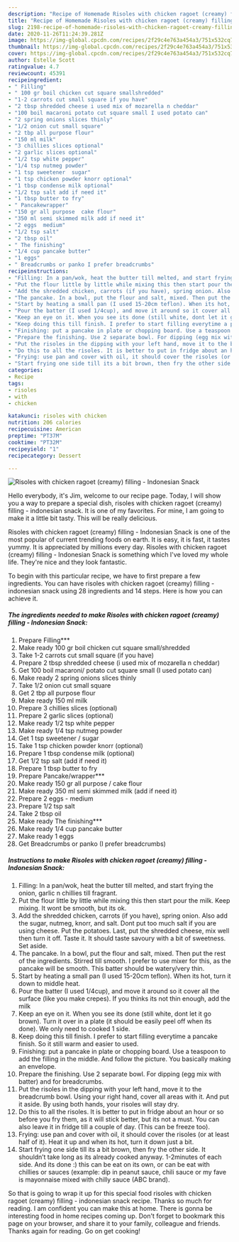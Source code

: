 ```yaml
---
description: "Recipe of Homemade Risoles with chicken ragoet (creamy) filling - Indonesian Snack"
title: "Recipe of Homemade Risoles with chicken ragoet (creamy) filling - Indonesian Snack"
slug: 2198-recipe-of-homemade-risoles-with-chicken-ragoet-creamy-filling-indonesian-snack
date: 2020-11-26T11:24:39.281Z
image: https://img-global.cpcdn.com/recipes/2f29c4e763a454a3/751x532cq70/risoles-with-chicken-ragoet-creamy-filling-indonesian-snack-recipe-main-photo.jpg
thumbnail: https://img-global.cpcdn.com/recipes/2f29c4e763a454a3/751x532cq70/risoles-with-chicken-ragoet-creamy-filling-indonesian-snack-recipe-main-photo.jpg
cover: https://img-global.cpcdn.com/recipes/2f29c4e763a454a3/751x532cq70/risoles-with-chicken-ragoet-creamy-filling-indonesian-snack-recipe-main-photo.jpg
author: Estelle Scott
ratingvalue: 4.7
reviewcount: 45391
recipeingredient:
- " Filling"
- " 100 gr boil chicken cut square smallshredded"
- "1-2 carrots cut small square if you have"
- "2 tbsp shredded cheese i used mix of mozarella n cheddar"
- "100 boil macaroni potato cut square small I used potato can"
- "2 spring onions slices thinly"
- "1/2 onion cut small square"
- "2 tbp all purpose flour"
- "150 ml milk"
- "3 chillies slices optional"
- "2 garlic slices optional"
- "1/2 tsp white pepper"
- "1/4 tsp nutmeg powder"
- "1 tsp sweetener  sugar"
- "1 tsp chicken powder knorr optional"
- "1 tbsp condense milk optional"
- "1/2 tsp salt add if need it"
- "1 tbsp butter to fry"
- " Pancakewrapper"
- "150 gr all purpose  cake flour"
- "350 ml semi skimmed milk add if need it"
- "2 eggs  medium"
- "1/2 tsp salt"
- "2 tbsp oil"
- " The finishing"
- "1/4 cup pancake butter"
- "1 eggs"
- " Breadcrumbs or panko I prefer breadcrumbs"
recipeinstructions:
- "Filling: In a pan/wok, heat the butter till melted, and start frying the onion, garlic n chillies till fragrant."
- "Put the flour little by little while mixing this then start pour the milk. Keep mixing. It wont be smooth, but its ok."
- "Add the shredded chicken, carrots (if you have), spring onion. Also add the sugar, nutmeg, knorr, and salt. Dont put too much salt if you are using cheese. Put the potatoes. Last, put the shredded cheese, mix well then turn it off. Taste it. It should taste savoury with a bit of sweetness. Set aside."
- "The pancake. In a bowl, put the flour and salt, mixed. Then put the rest of the ingredients. Stirred till smooth. I prefer to use mixer for this, as the pancake will be smooth. This batter should be watery/very thin."
- "Start by heating a small pan (I used 15-20cm teflon). When its hot, turn it down to middle heat."
- "Pour the batter (I used 1/4cup), and move it around so it cover all the surface (like you make crepes). If you thinks its not thin enough, add the milk"
- "Keep an eye on it. When you see its done (still white, dont let it go brown). Turn it over in a plate (it should be easily peel off when its done). We only need to cooked 1 side."
- "Keep doing this till finish. I prefer to start filling everytime a pancake finish. So it still warm and easier to used."
- "Finishing: put a pancake in plate or chopping board. Use a teaspoon to add the filling in the middle. And follow the picture. You basically making an envelope."
- "Prepare the finishing. Use 2 separate bowl. For dipping (egg mix with batter) and for breadcrumbs."
- "Put the risoles in the dipping with your left hand, move it to the breadcrumb bowl. Using your right hand, cover all areas with it. And put it aside. By using both hands, your risoles will stay dry."
- "Do this to all the risoles. It is better to put in fridge about an hour or so before you fry them, as it will stick better, but its not a must. You can also leave it in fridge till a couple of day. (This can be freeze too)."
- "Frying: use pan and cover with oil, it should cover the risoles (or at least half of it). Heat it up and when its hot, turn it down just a bit."
- "Start frying one side till its a bit brown, then fry the other side. It shouldn’t take long as its already cooked anyway. 1-2minutes of each side. And its done :) this can be eat on its own, or can be eat with chillies or sauces (example: dip in peanut sauce, chili sauce or my fave is mayonnaise mixed with chilly sauce (ABC brand)."
categories:
- Recipe
tags:
- risoles
- with
- chicken

katakunci: risoles with chicken 
nutrition: 206 calories
recipecuisine: American
preptime: "PT37M"
cooktime: "PT32M"
recipeyield: "1"
recipecategory: Dessert

---
```



![Risoles with chicken ragoet (creamy) filling - Indonesian Snack](https://img-global.cpcdn.com/recipes/2f29c4e763a454a3/751x532cq70/risoles-with-chicken-ragoet-creamy-filling-indonesian-snack-recipe-main-photo.jpg)

Hello everybody, it's Jim, welcome to our recipe page. Today, I will show you a way to prepare a special dish, risoles with chicken ragoet (creamy) filling - indonesian snack. It is one of my favorites. For mine, I am going to make it a little bit tasty. This will be really delicious.



Risoles with chicken ragoet (creamy) filling - Indonesian Snack is one of the most popular of current trending foods on earth. It is easy, it is fast, it tastes yummy. It is appreciated by millions every day. Risoles with chicken ragoet (creamy) filling - Indonesian Snack is something which I've loved my whole life. They're nice and they look fantastic.


To begin with this particular recipe, we have to first prepare a few ingredients. You can have risoles with chicken ragoet (creamy) filling - indonesian snack using 28 ingredients and 14 steps. Here is how you can achieve it.

<!--inarticleads1-->

##### The ingredients needed to make Risoles with chicken ragoet (creamy) filling - Indonesian Snack:

1. Prepare  Filling***
1. Make ready  100 gr boil chicken cut square small/shredded
1. Take 1-2 carrots cut small square (if you have)
1. Prepare 2 tbsp shredded cheese (i used mix of mozarella n cheddar)
1. Get 100 boil macaroni/ potato cut square small (I used potato can)
1. Make ready 2 spring onions slices thinly
1. Take 1/2 onion cut small square
1. Get 2 tbp all purpose flour
1. Make ready 150 ml milk
1. Prepare 3 chillies slices (optional)
1. Prepare 2 garlic slices (optional)
1. Make ready 1/2 tsp white pepper
1. Make ready 1/4 tsp nutmeg powder
1. Get 1 tsp sweetener / sugar
1. Take 1 tsp chicken powder knorr (optional)
1. Prepare 1 tbsp condense milk (optional)
1. Get 1/2 tsp salt (add if need it)
1. Prepare 1 tbsp butter to fry
1. Prepare  Pancake/wrapper***
1. Make ready 150 gr all purpose / cake flour
1. Make ready 350 ml semi skimmed milk (add if need it)
1. Prepare 2 eggs - medium
1. Prepare 1/2 tsp salt
1. Take 2 tbsp oil
1. Make ready  The finishing***
1. Make ready 1/4 cup pancake butter
1. Make ready 1 eggs
1. Get  Breadcrumbs or panko (I prefer breadcrumbs)




<!--inarticleads2-->

##### Instructions to make Risoles with chicken ragoet (creamy) filling - Indonesian Snack:

1. Filling: In a pan/wok, heat the butter till melted, and start frying the onion, garlic n chillies till fragrant.
1. Put the flour little by little while mixing this then start pour the milk. Keep mixing. It wont be smooth, but its ok.
1. Add the shredded chicken, carrots (if you have), spring onion. Also add the sugar, nutmeg, knorr, and salt. Dont put too much salt if you are using cheese. Put the potatoes. Last, put the shredded cheese, mix well then turn it off. Taste it. It should taste savoury with a bit of sweetness. Set aside.
1. The pancake. In a bowl, put the flour and salt, mixed. Then put the rest of the ingredients. Stirred till smooth. I prefer to use mixer for this, as the pancake will be smooth. This batter should be watery/very thin.
1. Start by heating a small pan (I used 15-20cm teflon). When its hot, turn it down to middle heat.
1. Pour the batter (I used 1/4cup), and move it around so it cover all the surface (like you make crepes). If you thinks its not thin enough, add the milk
1. Keep an eye on it. When you see its done (still white, dont let it go brown). Turn it over in a plate (it should be easily peel off when its done). We only need to cooked 1 side.
1. Keep doing this till finish. I prefer to start filling everytime a pancake finish. So it still warm and easier to used.
1. Finishing: put a pancake in plate or chopping board. Use a teaspoon to add the filling in the middle. And follow the picture. You basically making an envelope.
1. Prepare the finishing. Use 2 separate bowl. For dipping (egg mix with batter) and for breadcrumbs.
1. Put the risoles in the dipping with your left hand, move it to the breadcrumb bowl. Using your right hand, cover all areas with it. And put it aside. By using both hands, your risoles will stay dry.
1. Do this to all the risoles. It is better to put in fridge about an hour or so before you fry them, as it will stick better, but its not a must. You can also leave it in fridge till a couple of day. (This can be freeze too).
1. Frying: use pan and cover with oil, it should cover the risoles (or at least half of it). Heat it up and when its hot, turn it down just a bit.
1. Start frying one side till its a bit brown, then fry the other side. It shouldn’t take long as its already cooked anyway. 1-2minutes of each side. And its done :) this can be eat on its own, or can be eat with chillies or sauces (example: dip in peanut sauce, chili sauce or my fave is mayonnaise mixed with chilly sauce (ABC brand).




So that is going to wrap it up for this special food risoles with chicken ragoet (creamy) filling - indonesian snack recipe. Thanks so much for reading. I am confident you can make this at home. There is gonna be interesting food in home recipes coming up. Don't forget to bookmark this page on your browser, and share it to your family, colleague and friends. Thanks again for reading. Go on get cooking!
